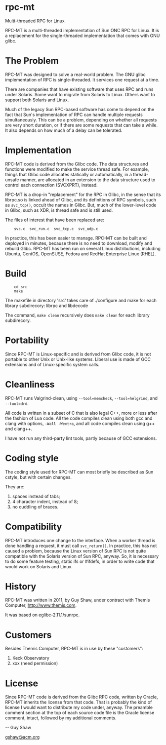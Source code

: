 rpc-mt
======

Multi-threaded RPC for Linux

RPC-MT is a multi-threaded implementation of Sun ONC RPC for Linux.  It is a
replacement for the single-threaded implementation that comes with GNU glibc.

The Problem
===========
RPC-MT was designed to solve a real-world problem.  The GNU glibc
implementation of RPC is single-threaded.  It services one request at a time.

There are companies that have existing software that uses RPC and runs under
Solaris.  Some want to migrate from Solaris to Linux.  Others want to support
both Solaris and Linux.

Much of the legacy Sun RPC-based software has come to depend on the fact
that Sun's implementation of RPC can handle multiple requests simultaneously.
This can be a problem, depending on whether all requests are very short
duration, or if there are some requests that can take a while.  It also
depends on how much of a delay can be tolerated.

Implementation
==============
RPC-MT code is derived from the Glibc code.  The data structures and functions
were modified to make the service thread safe.  For example, things that
Glibc code allocates statically or automatically, in a thread-unsafe manner,
are allocated in an extension to the data structure used to control each
connection (SVCXPRT), instead.

RPC-MT is a drop-in "replacement" for the RPC in Glibc, in the sense that
its librpc.so is linked ahead of Glibc, and its definitions of RPC symbols,
such as `svc_tcp()`, occult the names in Glibc.  But, much of the lower-level
code in Glibc, such as XDR, is thread safe and is still used.

The files of interest that have been replaced are:

```
    svc.c  svc_run.c  svc_tcp.c  svc_udp.c
```

In practice, this has been easier to manage.  RPC-MT can be built and deployed
in minutes, because there is no need to download, modify and rebuild Glibc.
RPC-MT has been run on several Linux distributions, including Ubuntu, CentOS,
OpenSUSE, Fedora and RedHat Enterprise Linux (RHEL).

Build
=====
```
    cd src
    make
```

The makefile in directory 'src' takes care of ./configure and make
for each library subdirecory: librpc and libdecode

The command, `make clean` recursively does `make clean`
for each library subdirecory.

Portability
===========
Since RPC-MT is Linux-specific and is derived from Glibc code, it is not
portable to other Unix or Unix-like systems.  Liberal use is made of GCC
extensions and of Linux-specific system calls.

Cleanliness
===========
RPC-MT runs Valgrind-clean, using
`--tool=memcheck`,
`--tool=helgrind`,
and `--tool=drd`.

All code is written in a subset of C that is also
legal C++, more or less after the fashion of Lua code.
All the code compiles clean using both gcc and clang
with options, `-Wall -Wextra`, and all code compiles
clean using g++ and clang++.

I have not run any third-party lint tools,
partly because of GCC extensions.

Coding style
============
The coding style used for RPC-MT can most briefly be described
as Sun cstyle, but with certain changes.

They are:

  1. spaces instead of tabs;
  2. 4 character indent, instead of 8;
  3. no cuddling of braces.

Compatibility
=============
RPC-MT introduces one change to the interface.  When a worker thread is done
handling a request, it must call `svc_return()`.  In practice, this has
not caused a problem, because the Linux version of Sun RPC is not quite
compatible with the Solaris version of Sun RPC, anyway.  So, it is necessary
to do some feature testing, static ifs or #ifdefs, in order to write
code that would work on Solaris and Linux.

History
=======
RPC-MT was written in 2011, by Guy Shaw, under contract
with Themis Computer, http://www.themis.com.

It was based on eglibc-2.11.1/sunrpc.

Customers
=========
Besides Themis Computer, RPC-MT is in use by these "customers":

  1. Keck Observatory
  2. xxx (need permission)

License
=======
Since RPC-MT code is derived from the Glibc RPC code, written by Oracle,
RPC-MT inherits the license from that code.  That is probably the kind of
license I would want to distribute my code under, anyway.  The preamble
comment section at the top of each source code file is the Oracle license
comment, intact, followed by my additional comments.


-- Guy Shaw

   gshaw@acm.org

